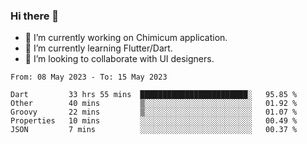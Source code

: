 ### Hi there 👋

<!--
**devcat37/devcat37** is a ✨ _special_ ✨ repository because its `README.md` (this file) appears on your GitHub profile.-->


- 🔭 I’m currently working on Chimicum application.
- 🌱 I’m currently learning Flutter/Dart.
- 👯 I’m looking to collaborate with UI designers.
<!-- - 🤔 I’m looking for help with ... -->

<!--START_SECTION:waka-->

```text
From: 08 May 2023 - To: 15 May 2023

Dart         33 hrs 55 mins  ████████████████████████░   95.85 %
Other        40 mins         ▒░░░░░░░░░░░░░░░░░░░░░░░░   01.92 %
Groovy       22 mins         ▒░░░░░░░░░░░░░░░░░░░░░░░░   01.07 %
Properties   10 mins         ░░░░░░░░░░░░░░░░░░░░░░░░░   00.49 %
JSON         7 mins          ░░░░░░░░░░░░░░░░░░░░░░░░░   00.37 %
```

<!--END_SECTION:waka-->
